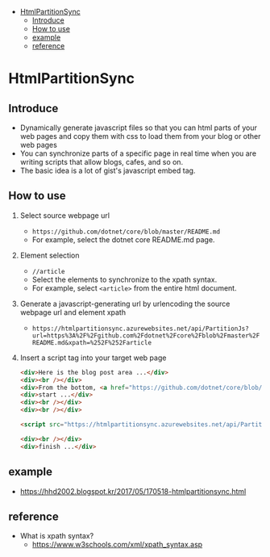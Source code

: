 <!-- TOC -->

- [HtmlPartitionSync](#htmlpartitionsync)
    - [Introduce](#introduce)
    - [How to use](#how-to-use)
    - [example](#example)
    - [reference](#reference)

<!-- /TOC -->

# HtmlPartitionSync

## Introduce

- Dynamically generate javascript files so that you can html parts of your web pages and copy them with css to load them from your blog or other web pages
- You can synchronize parts of a specific page in real time when you are writing scripts that allow blogs, cafes, and so on.
- The basic idea is a lot of gist's javascript embed tag.
 
## How to use

1. Select source webpage url

    - `https://github.com/dotnet/core/blob/master/README.md`
    - For example, select the dotnet core README.md page.

2. Element selection
    - `//article`
    - Select the elements to synchronize to the xpath syntax.
    - For example, select `<article>` from the entire html document.

3. Generate a javascript-generating url by urlencoding the source webpage url and element xpath
    - `https://htmlpartitionsync.azurewebsites.net/api/PartitionJs?url=https%3A%2F%2Fgithub.com%2Fdotnet%2Fcore%2Fblob%2Fmaster%2FREADME.md&xpath=%252F%252Farticle`

4. Insert a script tag into your target web page

    ```html
    <div>Here is the blog post area ...</div>
    <div><br /></div>
    <div>From the bottom, <a href="https://github.com/dotnet/core/blob/master/README.md">https://github.com/dotnet/core/blob/master/README.md</a> will only render part of the article.</div>
    <div>start ...</div>
    <div><br /></div>
    <div><br /></div>

    <script src="https://htmlpartitionsync.azurewebsites.net/api/PartitionJs?url=https%3A%2F%2Fgithub.com%2Fdotnet%2Fcore%2Fblob%2Fmaster%2FREADME.md&xpath=%252F%252Farticle"></script>

    <div><br /></div>
    <div>finish ...</div>
    ```

## example
- https://hhd2002.blogspot.kr/2017/05/170518-htmlpartitionsync.html
 
## reference
- What is xpath syntax?
    - https://www.w3schools.com/xml/xpath_syntax.asp